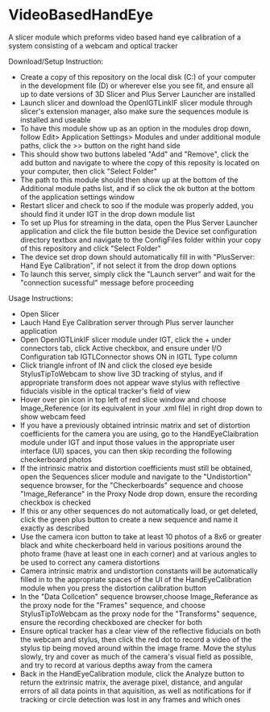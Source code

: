 # VideoBasedHandEye

A slicer module which preforms video based hand eye calibration of a system consisting of a webcam and optical tracker

Download/Setup Instruction:

- Create a copy of this repository on the local disk (C:) of your computer in the development file (D) or wherever else you see fit, and ensure all up to date versions of 3D Slicer and Plus Server Launcher are installed
- Launch slicer and download the OpenIGTLinkIF slicer module through slicer's extension manager, also make sure the sequences module is installed and useable
- To have this module show up as an option in the modules drop down, follow Edit> Application Settings> Modules and under additional module paths, click the >>  button on the right hand side
- This should show two buttons labeled "Add" and "Remove", click the add button and navigate to where the copy of this reposity is located on your computer, then click "Select Folder"
- The path to this module should then show up at the bottom of the Additional module paths list, and if so click the ok button at the bottom of the application settings window
- Restart slicer and check to soo if the module was properly added, you should find it under IGT in the drop down module list 
- To set up Plus for streaming in the data, open the Plus Server Launcher application and click the file button beside the Device set configuration directory textbox and navigate to the ConfigFiles folder within your copy of this repository and click "Select Folder"
- The device set drop down should automatically fill in with "PlusServer: Hand Eye Calibration", if not select it from the drop down options
- To launch this server, simply click the "Launch server" and wait for the "connection sucessful" message before proceeding



Usage Instructions:

- Open Slicer
- Lauch Hand Eye Calibration server through Plus server launcher application
- Open OpenIGTLinkIF slicer module under IGT, click the + under connectors tab, click Active checkbox, and ensure under I/O Configuration tab IGTLConnector shows ON in IGTL Type column
- Click triangle infront of IN and click the closed eye beside StylusTipToWebcam to show live 3D tracking of stylus, and if appropriate transform does not appear wave stylus with reflective fiducials visible in the optical tracker's field of view
- Hover over pin icon in top left of red slice window and choose Image_Reference (or its equivalent in your .xml file) in right drop down to show webcam feed
- If you have a previously obtained intrinsic matrix and set of distortion coefficients for the camera you are using, go to the HandEyeClaibration module under IGT and input those values in the appropriate user interface (UI) spaces, you can then skip recording the following checkerboard photos
- If the intrinsic matrix and distortion coefficients must still be obtained, open the Sequences slicer module and navigate to the "Undistortion" sequence browser, for the "Checkerboards" sequence and choose "Image_Referance" in the Proxy Node drop down, ensure the recording checkbox is checked
- If this or any other sequences do not automatically load, or get deleted, click the green plus button to create a new sequence and name it exactly as described
- Use the camera icon button to take at least 10 photos of a 8x6 or greater black and white checkerboard held in various positions around the photo frame (have at least one in each corner) and at various angles to be used to correct any camera distortions 
- Camera intrinsic matrix and undistortion constants will be automatically filled in to the appropriate spaces of the UI of the HandEyeCalibration module when you press the distortion calibration button
- In the "Data Collcetion" sequence browser,choose Image_Referance as the proxy node for the "Frames" sequence, and choose StylusTipToWebcam as the proxy node for the "Transforms" sequence, ensure the recording checkboxed are checker for both
- Ensure optical tracker has a clear view of the reflective fiducials on both the webcam and stylus, then click the red dot to record a video of the stylus tip being moved around within the image frame. Move the stylus slowly, try and cover as much of the camera's visual field as possible, and try to record at various depths away from the camera
- Back in the HandEyeCalibration module, click the Analyze button to return the extrinsic matrix, the average pixel, distance, and angular errors of all data points in that aquisition, as well as notifications for if tracking or circle detection was lost in any frames and which ones
